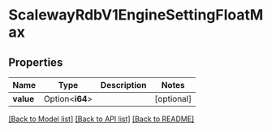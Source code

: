 # ScalewayRdbV1EngineSettingFloatMax

## Properties

Name | Type | Description | Notes
------------ | ------------- | ------------- | -------------
**value** | Option<**i64**> |  | [optional]

[[Back to Model list]](../README.md#documentation-for-models) [[Back to API list]](../README.md#documentation-for-api-endpoints) [[Back to README]](../README.md)


